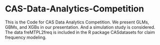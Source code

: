 # CAS-Data-Analytics-Competition

This is the Code for CAS Data Analytics Competition. We present GLMs, GBMs, and XGBs in our presentation. And a simulation study is considered. The data freMTPL2freq is included in the R package CASdatasets for claim frequency modeling.
